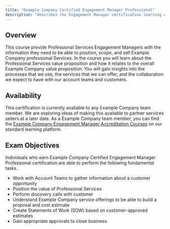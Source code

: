 ```yaml
---
title: "Example Company Certified Engagement Manager Professional"
description: "Describes the Engagement Manager certification learning objectives and cirriculum."
---
```


## Overview

This course provide Professional Services Engagement Managers with the information they need to be able to position, scope, and sell Example Company professional Services. In the course you will learn about the Professional Services value proposition and how it relates to the overall Example Company value proposition. You will gain insights into the processes that we use, the services that we can offer, and the collaboration we expect to have with our account teams and customers.

## Availability

This certification is currently available to any Example Company team member. We are exploring ideas of making this available to partner services sellers at a later date.  As a Example Company team member, you can find the [Example Company Engagement Manager Accreditation Courses](https://example_company.edcast.com/pathways/engagement-manager-accreditation) on our standard learning platform.

## Exam Objectives

Individuals who earn Example Company Certified Engagement Manager Professional certification are able to perform the following fundamental tasks.

- Work with Account Teams to gather information about a customer opportunity
- Position the value of Professional Services
- Perform discovery calls with customer
- Understand Example Company service offerings to be able to build a proposal and cost estimate
- Create Statements of Work (SOW) based on customer-approved estimates
- Gain appropriate approvals to close business
